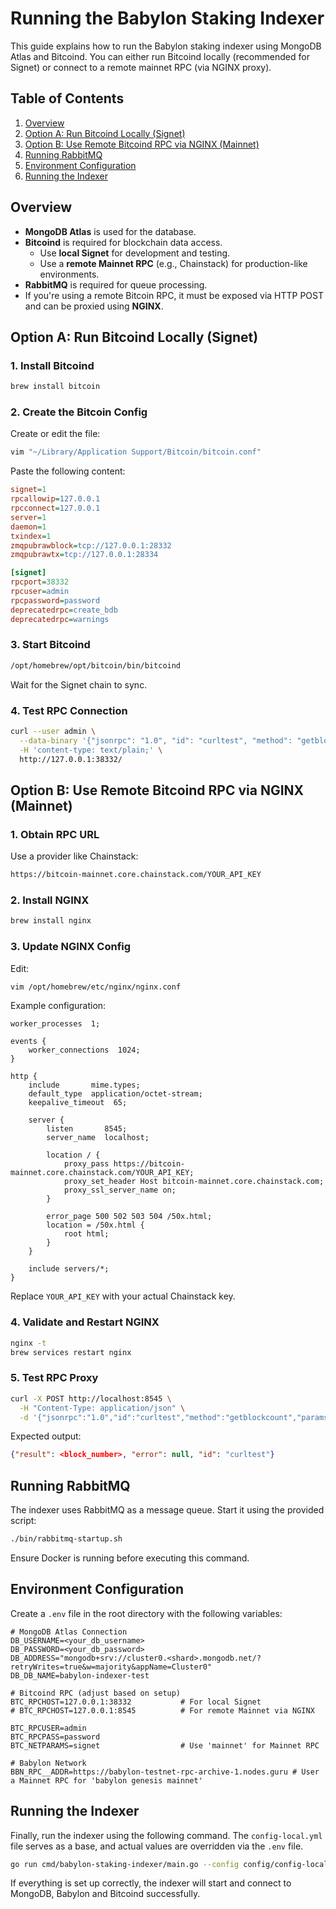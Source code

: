 # Running the Babylon Staking Indexer

This guide explains how to run the Babylon staking indexer using MongoDB Atlas and Bitcoind. You can either run Bitcoind locally (recommended for Signet) or connect to a remote mainnet RPC (via NGINX proxy).

## Table of Contents

1. [Overview](#overview)
2. [Option A: Run Bitcoind Locally (Signet)](#option-a-run-bitcoind-locally-signet)
3. [Option B: Use Remote Bitcoind RPC via NGINX (Mainnet)](#option-b-use-remote-bitcoind-rpc-via-nginx-mainnet)
4. [Running RabbitMQ](#running-rabbitmq)
5. [Environment Configuration](#environment-configuration)
6. [Running the Indexer](#running-the-indexer)

## Overview

- **MongoDB Atlas** is used for the database.
- **Bitcoind** is required for blockchain data access.
  - Use **local Signet** for development and testing.
  - Use a **remote Mainnet RPC** (e.g., Chainstack) for production-like environments.
- **RabbitMQ** is required for queue processing.
- If you're using a remote Bitcoin RPC, it must be exposed via HTTP POST and can be proxied using **NGINX**.

## Option A: Run Bitcoind Locally (Signet)

### 1. Install Bitcoind

```bash
brew install bitcoin
```

### 2. Create the Bitcoin Config

Create or edit the file:

```bash
vim "~/Library/Application Support/Bitcoin/bitcoin.conf"
```

Paste the following content:

```ini
signet=1
rpcallowip=127.0.0.1
rpcconnect=127.0.0.1
server=1
daemon=1
txindex=1
zmqpubrawblock=tcp://127.0.0.1:28332
zmqpubrawtx=tcp://127.0.0.1:28334

[signet]
rpcport=38332
rpcuser=admin
rpcpassword=password
deprecatedrpc=create_bdb
deprecatedrpc=warnings
```

### 3. Start Bitcoind

```bash
/opt/homebrew/opt/bitcoin/bin/bitcoind
```

Wait for the Signet chain to sync.

### 4. Test RPC Connection

```bash
curl --user admin \
  --data-binary '{"jsonrpc": "1.0", "id": "curltest", "method": "getblockcount"}' \
  -H 'content-type: text/plain;' \
  http://127.0.0.1:38332/
```

## Option B: Use Remote Bitcoind RPC via NGINX (Mainnet)

### 1. Obtain RPC URL

Use a provider like Chainstack:

```txt
https://bitcoin-mainnet.core.chainstack.com/YOUR_API_KEY
```

### 2. Install NGINX

```bash
brew install nginx
```

### 3. Update NGINX Config

Edit:

```bash
vim /opt/homebrew/etc/nginx/nginx.conf
```

Example configuration:

```nginx
worker_processes  1;

events {
    worker_connections  1024;
}

http {
    include       mime.types;
    default_type  application/octet-stream;
    keepalive_timeout  65;

    server {
        listen       8545;
        server_name  localhost;

        location / {
            proxy_pass https://bitcoin-mainnet.core.chainstack.com/YOUR_API_KEY;
            proxy_set_header Host bitcoin-mainnet.core.chainstack.com;
            proxy_ssl_server_name on;
        }

        error_page 500 502 503 504 /50x.html;
        location = /50x.html {
            root html;
        }
    }

    include servers/*;
}
```

Replace `YOUR_API_KEY` with your actual Chainstack key.

### 4. Validate and Restart NGINX

```bash
nginx -t
brew services restart nginx
```

### 5. Test RPC Proxy

```bash
curl -X POST http://localhost:8545 \
  -H "Content-Type: application/json" \
  -d '{"jsonrpc":"1.0","id":"curltest","method":"getblockcount","params":[]}'
```

Expected output:

```json
{"result": <block_number>, "error": null, "id": "curltest"}
```

## Running RabbitMQ

The indexer uses RabbitMQ as a message queue. Start it using the provided script:

```bash
./bin/rabbitmq-startup.sh
```

Ensure Docker is running before executing this command.

## Environment Configuration

Create a `.env` file in the root directory with the following variables:

```dotenv
# MongoDB Atlas Connection
DB_USERNAME=<your_db_username>
DB_PASSWORD=<your_db_password>
DB_ADDRESS="mongodb+srv://cluster0.<shard>.mongodb.net/?retryWrites=true&w=majority&appName=Cluster0"
DB_DB_NAME=babylon-indexer-test

# Bitcoind RPC (adjust based on setup)
BTC_RPCHOST=127.0.0.1:38332           # For local Signet
# BTC_RPCHOST=127.0.0.1:8545          # For remote Mainnet via NGINX

BTC_RPCUSER=admin
BTC_RPCPASS=password
BTC_NETPARAMS=signet                  # Use 'mainnet' for Mainnet RPC

# Babylon Network
BBN_RPC__ADDR=https://babylon-testnet-rpc-archive-1.nodes.guru # User a Mainnet RPC for 'babylon genesis mainnet'
```

## Running the Indexer

Finally, run the indexer using the following command. The `config-local.yml` file serves as a base, and actual values are overridden via the `.env` file.

```bash
go run cmd/babylon-staking-indexer/main.go --config config/config-local.yml
```

If everything is set up correctly, the indexer will start and connect to MongoDB, Babylon and Bitcoind successfully.
